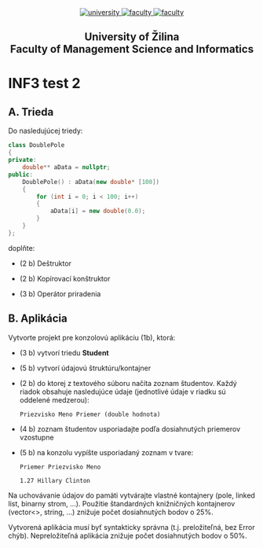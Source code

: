 <div align="center">
	<a href="https://www.uniza.sk/index.php/en/" target="_blank">
		<img src="https://img.shields.io/badge/university-University%20of%20Žilina-2B3A65.svg" alt="university">
	</a>
	<a href="https://www.fri.uniza.sk/en/" target="_blank">
		<img src="https://img.shields.io/badge/faculty-Faculty%20of%20Management%20Science%20and%20Informatics-FECE50.svg" alt="faculty">
	</a>
  <a href="https://vzdelavanie.uniza.sk/vzdelavanie/plany.php" target="_blank">
		<img src="https://img.shields.io/badge/program-Informatics-00a9e0.svg" alt="faculty">
	</a>
</div>

<h2 align="center">
	University of Žilina<br>Faculty of Management Science and Informatics
</h2>

# INF3 test 2
## A. Trieda
Do nasledujúcej triedy:

```cpp
class DoublePole
{
private:
    double** aData = nullptr;
public:
    DoublePole() : aData(new double* [100])
    {
        for (int i = 0; i < 100; i++)
        {
            aData[i] = new double(0.0);
        }
    }
};
```
doplňte:

- (2 b) Deštruktor

- (2 b) Kopírovací konštruktor

- (3 b) Operátor priradenia


## B. Aplikácia
Vytvorte projekt pre konzolovú aplikáciu (1b), ktorá:

- (3 b) vytvorí triedu **Student**

- (5 b) vytvorí údajovú štruktúru/kontajner

- (2 b) do ktorej z textového súboru načíta zoznam študentov. Každý riadok obsahuje nasledujúce údaje (jednotlivé údaje v riadku sú oddelené medzerou):

      Priezvisko Meno Priemer (double hodnota)

- (4 b) zoznam študentov usporiadajte podľa dosiahnutých priemerov vzostupne

- (5 b) na konzolu vypíšte usporiadaný zoznam v tvare:

      Priemer Priezvisko Meno
      
      1.27 Hillary Clinton

Na uchovávanie údajov do pamäti vytvárajte vlastné kontajnery (pole, linked list, binarny strom, ...).
Použitie štandardných knižničných kontajnerov (vector<>, string, ...) znižuje počet dosiahnutých bodov o 25%.

Vytvorená aplikácia musí byť syntakticky správna (t.j. preložiteľná, bez Error chýb). Nepreložiteľná aplikácia znižuje počet dosiahnutých bodov o 50%.
